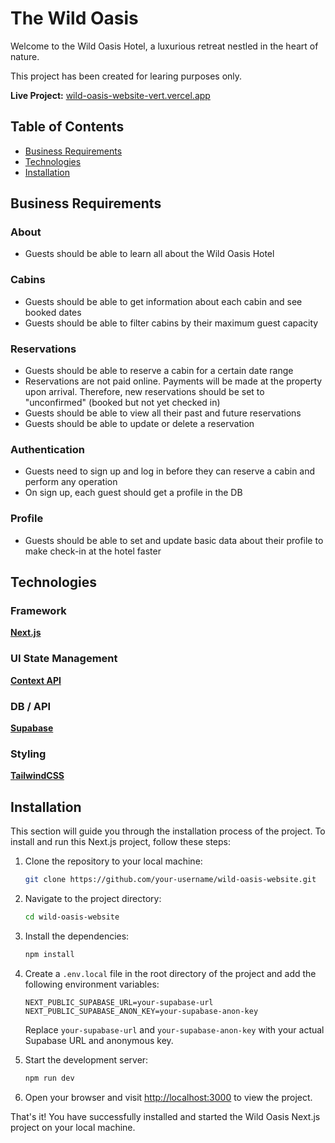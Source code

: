 # The Wild Oasis

Welcome to the Wild Oasis Hotel, a luxurious retreat nestled in the heart of nature.

This project has been created for learing purposes only.

**Live Project:** [wild-oasis-website-vert.vercel.app](wild-oasis-website-vert.vercel.app)

## Table of Contents

- [Business Requirements](#business-requirements)
- [Technologies](#technologies)
- [Installation](#installation)

## Business Requirements

### About

- Guests should be able to learn all about the Wild Oasis Hotel

### Cabins

- Guests should be able to get information about each cabin and see booked dates
- Guests should be able to filter cabins by their maximum guest capacity

### Reservations

- Guests should be able to reserve a cabin for a certain date range
- Reservations are not paid online. Payments will be made at the property upon arrival. Therefore, new reservations should be set to "unconfirmed" (booked but not yet checked in)
- Guests should be able to view all their past and future reservations
- Guests should be able to update or delete a reservation

### Authentication

- Guests need to sign up and log in before they can reserve a cabin and perform any operation
- On sign up, each guest should get a profile in the DB

### Profile

- Guests should be able to set and update basic data about their profile to make check-in at the hotel faster

## Technologies

### Framework

**[Next.js](https://nextjs.org/)**

### UI State Management

**[Context API](https://reactjs.org/docs/context.html)**

### DB / API

**[Supabase](https://supabase.com/)**

### Styling

**[TailwindCSS](https://tailwindcss.com/)**

## Installation

This section will guide you through the installation process of the project.
To install and run this Next.js project, follow these steps:

1. Clone the repository to your local machine:

   ```bash
   git clone https://github.com/your-username/wild-oasis-website.git
   ```

2. Navigate to the project directory:

   ```bash
   cd wild-oasis-website
   ```

3. Install the dependencies:

   ```bash
   npm install
   ```

4. Create a `.env.local` file in the root directory of the project and add the following environment variables:

   ```plaintext
   NEXT_PUBLIC_SUPABASE_URL=your-supabase-url
   NEXT_PUBLIC_SUPABASE_ANON_KEY=your-supabase-anon-key
   ```

   Replace `your-supabase-url` and `your-supabase-anon-key` with your actual Supabase URL and anonymous key.

5. Start the development server:

   ```bash
   npm run dev
   ```

6. Open your browser and visit [http://localhost:3000](http://localhost:3000) to view the project.

That's it! You have successfully installed and started the Wild Oasis Next.js project on your local machine.
